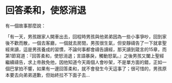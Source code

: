 # 回答柔和，使怒消退


有一個故事那麼說： 

「有一天，男孩跟家人開車出去，回程時男孩與他弟弟因為一些小事爭吵，回到家後不歡而散，一個去客廳，一個就去房間，男孩很生氣，但安靜禱告了一下就拿聖經來讀，這是男孩養成的習慣，不論何事都會禱告讀經，那天讀到箴言的15章，而第1節寫道：『回答柔和，使怒消退；言語暴戾，觸動怒氣。』之後男孩又闔上聖經繼續禱告，求上帝赦免他，因他知道今天兩個人會吵架，不是單方面的錯，正如一個巴掌拍不響，如果有一邊回答柔和，就不會發生今天這事了；很可惜的，男孩原本要去向弟弟道歉，但始終拉不下面子去...

